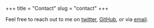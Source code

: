 +++
title = "Contact"
slug = "contact"
+++

Feel free to reach out to me on  [twitter](https://twitter.com/thehalfspace__), [GitHub](https://github.com/thehalfspace), or via [email](thehalfspace@pm.me).
